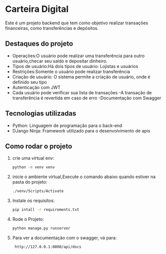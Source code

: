 # Carteira Digital

Este é um projeto backend que tem como objetivo realizar transações financeiras,
como transferências e depósitos.

## Destaques do projeto

- Operações:O usuário pode realizar uma transferência para outro usuário,checar seu saldo e depositar dinheiro.
- Tipos de usuário:Há dois tipos de usuário: Lojistas e usuários
- Restrições:Somente o usuário pode realizar transferência
- Criação de usuário: O sistema permite a criação de usuário, onde é definido seu tipo
- Autenticação com JWT
- Cada usuário pode verificar sua lista de transações
  -A transação de transferência é revertida em caso de erro
  -Documentação com Swagger

## Tecnologias utilizadas

- Python: Linguagem de programação para o back-end
- DJango Ninja: Framework utilizado para o desenvolvimento de apis

## Como rodar o projeto

1. crie uma virtual env:
   ```sh
   python -m venv venv
   ```
2. inicie o ambiente virtual,Execute o comando abaixo quando estiver na pasta do projeto:

   ```sh
   ./venv/Scripts/Activate
   ```

3. Instale os requisitos:

   ```sh
   pip intall -r requirements.txt
   ```

4. Rode o Projeto:

   ```sh
   python manage.py runserver
   ```

5. Para ver a documentação com o swagger, vá para:
   ```sh
    http://127.0.0.1:8000/api/docs
   ```
